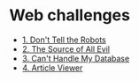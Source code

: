 # Web challenges

- [1. Don't Tell the Robots](./1.%20Don't%20Tell%20the%20Robots)
- [2. The Source of All Evil](./2.%20The%20Source%20of%20All%20Evil)
- [3. Can't Handle My Database](./3.%20Can't%20Handle%20My%20Database)
- [4. Article Viewer](./4.%20Article%20Viewer)
